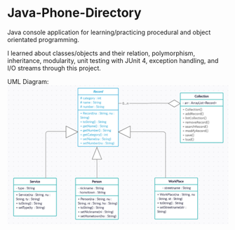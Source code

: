 # Java-Phone-Directory
 Java console application for learning/practicing procedural and object orientated programming.


I learned about classes/objects and their relation, polymorphism, inheritance, modularity, unit testing with JUnit 4, exception handling, and I/O streams through this project.


UML Diagram:
![](images/UML.PNG)
